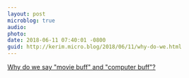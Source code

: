 ```yaml
---
layout: post
microblog: true
audio: 
photo: 
date: 2018-06-11 07:40:01 -0800
guid: http://kerim.micro.blog/2018/06/11/why-do-we.html
---
```

[Why do we say "movie buff" and "computer buff"?](http://www.thehindu.com/thehindu/edu/2003/02/18/stories/2003021800030205.htm)
